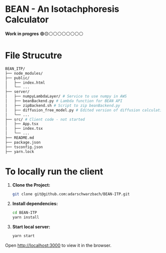 # BEAN - An Isotachphoresis Calculator

**Work in progres**
🟢🟡⚪️⚪️⚪️⚪️⚪️⚪️⚪️⚪️

# File Strucutre
```sh
BEAN_ITP/
├── node_modules/
├── public/
│   ├── index.html
│   └── ...
├── server/
│   ├── numpyLambdaLayer/ # Service to use numpy in AWS
│   ├── beanBackend.py # Lambda function for BEAN API
│   ├── zipBackend.sh # Script to zip beanBackend.py
│   ├── diffusion_free_model.py # Edited version of diffusion calculations
│   └── ...
├── src/ # Client code - not started
│   ├── App.tsx
│   ├── index.tsx
│   └── ...
├── README.md
├── package.json
├── tsconfig.json
├── yarn.lock
```

# To locally run the client

1. **Clone the Project:**

   ```sh
   git clone git@github.com:adarschwarzbach/BEAN-ITP.git

2. **Install dependencies:**
    ```sh
    cd BEAN-ITP
    yarn install

3. **Start local server:**
    ```sh
    yarn start

Open [http://localhost:3000](http://localhost:3000) to view it in the browser.
